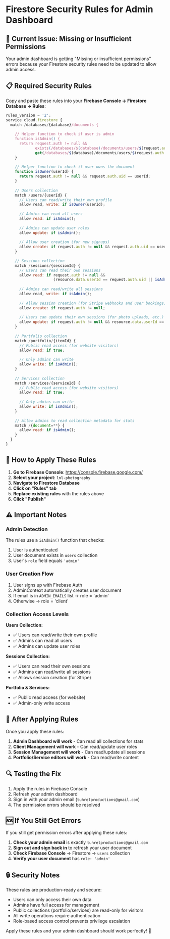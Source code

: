 # Firestore Security Rules for Admin Dashboard

## 🚨 Current Issue: Missing or Insufficient Permissions

Your admin dashboard is getting "Missing or insufficient permissions" errors because your Firestore security rules need to be updated to allow admin access.

## 📋 Required Security Rules

Copy and paste these rules into your **Firebase Console → Firestore Database → Rules**:

```javascript
rules_version = '2';
service cloud.firestore {
  match /databases/{database}/documents {
    
    // Helper function to check if user is admin
    function isAdmin() {
      return request.auth != null && 
             exists(/databases/$(database)/documents/users/$(request.auth.uid)) &&
             get(/databases/$(database)/documents/users/$(request.auth.uid)).data.role == 'admin';
    }
    
    // Helper function to check if user owns the document
    function isOwner(userId) {
      return request.auth != null && request.auth.uid == userId;
    }
    
    // Users collection
    match /users/{userId} {
      // Users can read/write their own profile
      allow read, write: if isOwner(userId);
      
      // Admins can read all users
      allow read: if isAdmin();
      
      // Admins can update user roles
      allow update: if isAdmin();
      
      // Allow user creation (for new signups)
      allow create: if request.auth != null && request.auth.uid == userId;
    }
    
    // Sessions collection
    match /sessions/{sessionId} {
      // Users can read their own sessions
      allow read: if request.auth != null && 
                     (resource.data.userId == request.auth.uid || isAdmin());
      
      // Admins can read/write all sessions
      allow read, write: if isAdmin();
      
      // Allow session creation (for Stripe webhooks and user bookings)
      allow create: if request.auth != null;
      
      // Users can update their own sessions (for photo uploads, etc.)
      allow update: if request.auth != null && resource.data.userId == request.auth.uid;
    }
    
    // Portfolio collection
    match /portfolio/{itemId} {
      // Public read access (for website visitors)
      allow read: if true;
      
      // Only admins can write
      allow write: if isAdmin();
    }
    
    // Services collection
    match /services/{serviceId} {
      // Public read access (for website visitors)
      allow read: if true;
      
      // Only admins can write
      allow write: if isAdmin();
    }
    
    // Allow admins to read collection metadata for stats
    match /{document=**} {
      allow read: if isAdmin();
    }
  }
}
```

## 🔧 How to Apply These Rules

1. **Go to Firebase Console**: https://console.firebase.google.com/
2. **Select your project**: `lnl-photography`
3. **Navigate to Firestore Database**
4. **Click on "Rules" tab**
5. **Replace existing rules** with the rules above
6. **Click "Publish"**

## ⚠️ Important Notes

### Admin Detection
The rules use a `isAdmin()` function that checks:
1. User is authenticated
2. User document exists in `users` collection
3. User's `role` field equals `'admin'`

### User Creation Flow
1. User signs up with Firebase Auth
2. AdminContext automatically creates user document
3. If email is in `ADMIN_EMAILS` list → role = 'admin'
4. Otherwise → role = 'client'

### Collection Access Levels

**Users Collection:**
- ✅ Users can read/write their own profile
- ✅ Admins can read all users
- ✅ Admins can update user roles

**Sessions Collection:**
- ✅ Users can read their own sessions
- ✅ Admins can read/write all sessions
- ✅ Allows session creation (for Stripe)

**Portfolio & Services:**
- ✅ Public read access (for website)
- ✅ Admin-only write access

## 🚀 After Applying Rules

Once you apply these rules:

1. **Admin Dashboard will work** - Can read all collections for stats
2. **Client Management will work** - Can read/update user roles
3. **Session Management will work** - Can read/update all sessions
4. **Portfolio/Service editors will work** - Can read/write content

## 🔍 Testing the Fix

1. Apply the rules in Firebase Console
2. Refresh your admin dashboard
3. Sign in with your admin email (`tuhrelproductions@gmail.com`)
4. The permission errors should be resolved

## 🆘 If You Still Get Errors

If you still get permission errors after applying these rules:

1. **Check your admin email** is exactly `tuhrelproductions@gmail.com`
2. **Sign out and sign back in** to refresh your user document
3. **Check Firebase Console** → Firestore → `users` collection
4. **Verify your user document** has `role: 'admin'`

## 🔒 Security Notes

These rules are production-ready and secure:
- Users can only access their own data
- Admins have full access for management
- Public collections (portfolio/services) are read-only for visitors
- All write operations require authentication
- Role-based access control prevents privilege escalation

Apply these rules and your admin dashboard should work perfectly! 🎉
